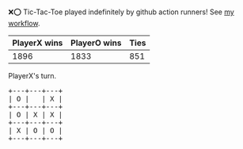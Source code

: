 :x::o: Tic-Tac-Toe played indefinitely by github action runners! See [my workflow](.github/workflows/play.yaml).

|PlayerX wins|PlayerO wins|Ties|
|-|-|-|
|1896|1833|851|

PlayerX's turn.

<pre>
+---+---+---+
| O |   | X |
+---+---+---+
| O | X | X |
+---+---+---+
| X | O | O |
+---+---+---+
</pre>